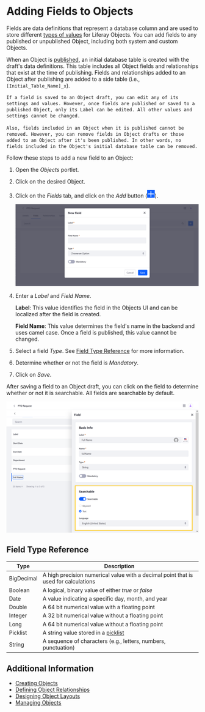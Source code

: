 # Adding Fields to Objects

Fields are data definitions that represent a database column and are used to store different [types of values](#field-type-reference) for Liferay Objects. You can add fields to any published or unpublished Object, including both system and custom Objects.

When an Object is [published](./creating-objects.md#publishing-object-drafts), an initial database table is created with the draft's data definitions. This table includes all Object fields and relationships that exist at the time of publishing. Fields and relationships added to an Object after publishing are added to a side table (i.e., `[Initial_Table_Name]_x`).

```{important}
If a field is saved to an Object draft, you can edit any of its settings and values. However, once fields are published or saved to a published Object, only its Label can be edited. All other values and settings cannot be changed. 

Also, fields included in an Object when it is published cannot be removed. However, you can remove fields in Object drafts or those added to an Object after it's been published. In other words, no fields included in the Object's initial database table can be removed.
```

Follow these steps to add a new field to an Object:

1. Open the *Objects* portlet.

1. Click on the desired Object.

1. Click on the *Fields* tab, and click on the *Add* button (![Add Button](../../../../images/icon-add.png)).

   ![In the Fields tab, click on the Add button and enter the required details.](./adding-fields-to-objects/images/01.png)

1. Enter a *Label* and *Field Name*.

   **Label**: This value identifies the field in the Objects UI and can be localized after the field is created.

   **Field Name**: This value determines the field's name in the backend and uses camel case. Once a field is published, this value cannot be changed.

1. Select a field *Type*. See [Field Type Reference](#field-type-reference) for more information.

1. Determine whether or not the field is *Mandatory*.

1. Click on *Save*.

After saving a field to an Object draft, you can click on the field to determine whether or not it is searchable. All fields are searchable by default.

![After saving the field, determine whether or not it is searchable.](./adding-fields-to-objects/images/02.png)

## Field Type Reference

| Type | Description |
| --- | --- |
| BigDecimal | A high precision numerical value with a decimal point that is used for calculations |
| Boolean | A logical, binary value of either *true* or *false* |
| Date | A value indicating a specific day, month, and year |
| Double | A 64 bit numerical value with a floating point |
| Integer | A 32 bit numerical value without a floating point |
| Long | A 64 bit numerical value without a floating point |
| Picklist | A string value stored in a [picklist](../using-picklists.md) |
| String | A sequence of characters (e.g., letters, numbers, punctuation) |

## Additional Information

* [Creating Objects](./creating-objects.md)
* [Defining Object Relationships](./defining-object-relationships.md)
* [Designing Object Layouts](./designing-object-layouts.md)
* [Managing Objects](./managing-objects.md)
